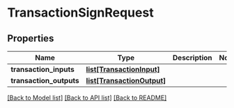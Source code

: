 # TransactionSignRequest

## Properties
Name | Type | Description | Notes
------------ | ------------- | ------------- | -------------
**transaction_inputs** | [**list[TransactionInput]**](TransactionInput.md) |  | 
**transaction_outputs** | [**list[TransactionOutput]**](TransactionOutput.md) |  | 

[[Back to Model list]](../README.md#documentation-for-models) [[Back to API list]](../README.md#documentation-for-api-endpoints) [[Back to README]](../README.md)


